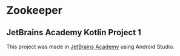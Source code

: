 # Zookeeper

## JetBrains Academy Kotlin Project 1

This project was made in [JetBrains Academy](https://hyperskill.org/) using Android Studio.
